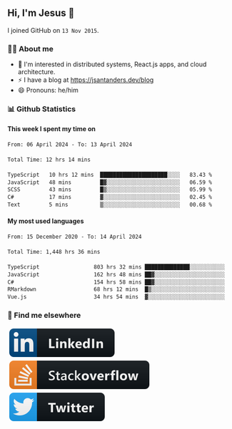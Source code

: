 ## Hi, I'm Jesus 👋

I joined GitHub on `13 Nov 2015`.

<!-- Talking about you -->

### 👨‍💻 About me

- 👦 I'm interested in distributed systems, React.js apps, and cloud architecture.
- ⚡️ I have a blog at <https://jsantanders.dev/blog>
- 😄 Pronouns: he/him

### 📊 Github Statistics

#### This week I spent my time on

<!--START_SECTION:weekly-->

```txt
From: 06 April 2024 - To: 13 April 2024

Total Time: 12 hrs 14 mins

TypeScript   10 hrs 12 mins  █████████████████████░░░░   83.43 %
JavaScript   48 mins         █▓░░░░░░░░░░░░░░░░░░░░░░░   06.59 %
SCSS         43 mins         █▒░░░░░░░░░░░░░░░░░░░░░░░   05.99 %
C#           17 mins         ▓░░░░░░░░░░░░░░░░░░░░░░░░   02.45 %
Text         5 mins          ▒░░░░░░░░░░░░░░░░░░░░░░░░   00.68 %
```

<!--END_SECTION:weekly-->

#### My most used languages

<!--START_SECTION:alltime-->

```txt
From: 15 December 2020 - To: 14 April 2024

Total Time: 1,448 hrs 36 mins

TypeScript                 803 hrs 32 mins ██████████████░░░░░░░░░░░   55.47 %
JavaScript                 162 hrs 48 mins ██▓░░░░░░░░░░░░░░░░░░░░░░   11.24 %
C#                         154 hrs 58 mins ██▓░░░░░░░░░░░░░░░░░░░░░░   10.70 %
RMarkdown                  68 hrs 12 mins  █▒░░░░░░░░░░░░░░░░░░░░░░░   04.71 %
Vue.js                     34 hrs 54 mins  ▓░░░░░░░░░░░░░░░░░░░░░░░░   02.41 %
```

<!--END_SECTION:alltime-->

### 📢 Find me elsewhere

<p>
  <a target="_blank" href="https://linkedin.com/in/jsantanders">
    <img src="https://github.com/jsantanders/jsantanders/blob/master/img/linkedin.svg" alt="LinkedIn" style="vertical-align:top; margin:4px">
  </a>
  
  <a target="_blank" href="https://stackoverflow.com/users/7318331/jesus-santander">
    <img src="https://github.com/jsantanders/jsantanders/blob/master/img/stackoverflow.svg" alt="StackOverflow" style="vertical-align:top; margin:4px">
  </a>
  
  <a target="_blank" href="http://twitter.com/jsantanders">
    <img src="https://github.com/jsantanders/jsantanders/blob/master/img/twitter.svg" alt="Twitter" style="vertical-align:top; margin:4px">
  </a>
</p>
